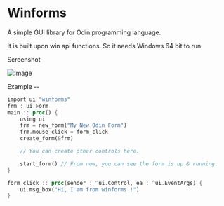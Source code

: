 # Winforms
A simple GUI library for Odin programming language.

It is built upon win api functions. So it needs Windows 64 bit to run.

Screenshot

![image](https://user-images.githubusercontent.com/8840907/150694385-a5b824ab-7df2-4714-9e4f-11a604b5a7df.png)

Example --

```rust
import ui "winforms"
frm : ui.Form
main :: proc() {
    using ui
    frm = new_form("My New Odin Form") 
    frm.mouse_click = form_click
    create_form(&frm)

    // You can create other controls here.

    start_form() // From now, you can see the form is up & running.
}

form_click :: proc(sender : ^ui.Control, ea : ^ui.EventArgs) {
    ui.msg_box("Hi, I am from winforms !") 
}
```

